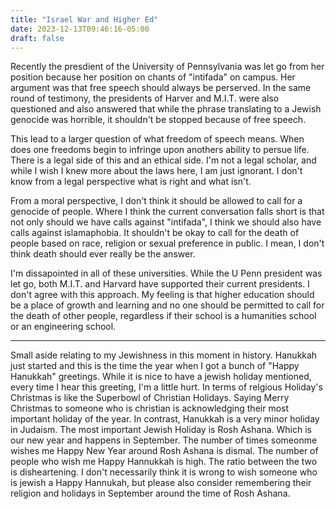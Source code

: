 ```yaml
---
title: "Israel War and Higher Ed"
date: 2023-12-13T09:46:16-05:00
draft: false
---
```


Recently the presdient of the University of Pennsylvania was let go from her position because her position on chants of "intifada" on campus. Her argument was that free speech should always be perserved. In the same round of testimony, the presidents of Harver and M.I.T. were also questioned and also answered that while the phrase translating to a Jewish genocide was horrible, it shouldn't be stopped because of free speech.

This lead to a larger question of what freedom of speech means. When does one freedoms begin to infringe upon anothers ability to persue life. There is a legal side of this and an ethical side. I'm not a legal scholar, and while I wish I knew more about the laws here, I am just ignorant. I don't know from a legal perspective what is right and what isn't.

From a moral perspective, I don't think it should be allowed to call for a genocide of people. Where I think the current conversation falls short is that not only should we have calls against "intifada", I think we should also have calls against islamaphobia. It shouldn't be okay to call for the death of people based on race, religion or sexual preference in public. I mean, I don't think death should ever really be the answer.

I'm dissapointed in all of these universities. While the U Penn president was let go, both M.I.T. and Harvard have supported their current presidents. I don't agree with this approach. My feeling is that higher education should be a place of growth and learning and no one should be permitted to call for the death of other people, regardless if their school is a humanities school or an engineering school.

---

Small aside relating to my Jewishness in this moment in history. Hanukkah just started and this is the time the year when I got a bunch of "Happy Hanukkah" greetings. While it is nice to have a jewish holiday mentioned, every time I hear this greeting, I'm a little hurt. In terms of relgious Holiday's Christmas is like the Superbowl of Christian Holidays. Saying Merry Christmas to someone who is christian is acknowledging their most important holiday of the year. In contrast, Hanukkah is a very minor holiday in Judaism. The most important Jewish Holiday is Rosh Ashana. Which is our new year and happens in September. The number of times someonme wishes me Happy New Year around Rosh Ashana is dismal. The number of people who wish me Happy Hannukkah is high. The ratio between the two is disheartening. I don't necessarily think it is wrong to wish someone who is jewish a Happy Hannukah, but please also consider remembering their religion and holidays in September around the time of Rosh Ashana.
